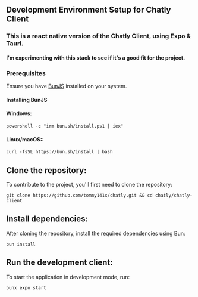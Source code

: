 ## Development Environment Setup for Chatly Client

### This is a react native version of the Chatly Client, using Expo & Tauri.
#### I'm experimenting with this stack to see if it's a good fit for the project.

### Prerequisites

Ensure you have [BunJS](https://bun.sh/) installed on your system.

#### Installing BunJS

#### Windows:
```
powershell -c "irm bun.sh/install.ps1 | iex"
```
#### Linux/macOS::
```
curl -fsSL https://bun.sh/install | bash
```
## Clone the repository:

To contribute to the project, you'll first need to clone the repository:
```
git clone https://github.com/tommy141x/chatly.git && cd chatly/chatly-client
```
## Install dependencies:

After cloning the repository, install the required dependencies using Bun:
```
bun install
```
## Run the development client:

To start the application in development mode, run:
```
bunx expo start
```
